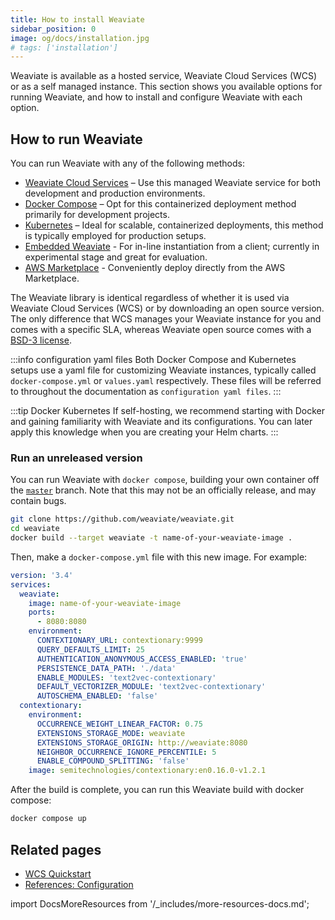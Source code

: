 ```yaml
---
title: How to install Weaviate
sidebar_position: 0
image: og/docs/installation.jpg
# tags: ['installation']
---
```


Weaviate is available as a hosted service, Weaviate Cloud Services (WCS) or as a self managed instance. This section shows you available options for running Weaviate, and how to install and configure Weaviate with each option.

## How to run Weaviate

You can run Weaviate with any of the following methods:

* [Weaviate Cloud Services](../../wcs/quickstart.mdx) – Use this managed Weaviate service for both development and production environments.
* [Docker Compose](./docker-compose.md) – Opt for this containerized deployment method primarily for development projects.
* [Kubernetes](./kubernetes.md) – Ideal for scalable, containerized deployments, this method is typically employed for production setups.
* [Embedded Weaviate](./embedded.md) - For in-line instantiation from a client; currently in experimental stage and great for evaluation.
* [AWS Marketplace](./aws-marketplace.md) - Conveniently deploy directly from the AWS Marketplace.

The Weaviate library is identical regardless of whether it is used via Weaviate Cloud Services (WCS) or by downloading an open source version. The only difference that WCS manages your Weaviate instance for you and comes with a specific SLA, whereas Weaviate open source comes with a [BSD-3 license](https://github.com/weaviate/weaviate/blob/master/LICENSE).

:::info configuration yaml files
Both Docker Compose and Kubernetes setups use a yaml file for customizing Weaviate instances, typically called `docker-compose.yml` or `values.yaml` respectively. These files will be referred to throughout the documentation as `configuration yaml files`.
:::

:::tip Docker <i class="fa-regular fa-circle-arrow-right"></i> Kubernetes
If self-hosting, we recommend starting with Docker and gaining familiarity with Weaviate and its configurations. You can later apply this knowledge when you are creating your Helm charts.
:::

### Run an unreleased version

You can run Weaviate with `docker compose`, building your own container off the [`master`](https://github.com/weaviate/weaviate) branch. Note that this may not be an officially release, and may contain bugs.

```sh
git clone https://github.com/weaviate/weaviate.git
cd weaviate
docker build --target weaviate -t name-of-your-weaviate-image .
```

Then, make a `docker-compose.yml` file with this new image. For example:

```yml
version: '3.4'
services:
  weaviate:
    image: name-of-your-weaviate-image
    ports:
      - 8080:8080
    environment:
      CONTEXTIONARY_URL: contextionary:9999
      QUERY_DEFAULTS_LIMIT: 25
      AUTHENTICATION_ANONYMOUS_ACCESS_ENABLED: 'true'
      PERSISTENCE_DATA_PATH: './data'
      ENABLE_MODULES: 'text2vec-contextionary'
      DEFAULT_VECTORIZER_MODULE: 'text2vec-contextionary'
      AUTOSCHEMA_ENABLED: 'false'
  contextionary:
    environment:
      OCCURRENCE_WEIGHT_LINEAR_FACTOR: 0.75
      EXTENSIONS_STORAGE_MODE: weaviate
      EXTENSIONS_STORAGE_ORIGIN: http://weaviate:8080
      NEIGHBOR_OCCURRENCE_IGNORE_PERCENTILE: 5
      ENABLE_COMPOUND_SPLITTING: 'false'
    image: semitechnologies/contextionary:en0.16.0-v1.2.1
```

After the build is complete, you can run this Weaviate build with docker compose:

```bash
docker compose up
```

## Related pages
- [WCS Quickstart](../../wcs/quickstart.mdx)
- [References: Configuration](../configuration/index.md)

import DocsMoreResources from '/_includes/more-resources-docs.md';

<DocsMoreResources />
